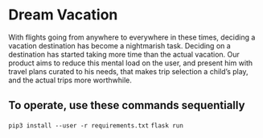 # Dream Vacation

With flights going from anywhere to everywhere in these times, deciding a vacation destination has become a nightmarish task. Deciding on a destination has started taking more time than the actual vacation. Our product aims to reduce this mental load on the user, and present him with travel plans curated to his needs, that makes trip selection a child’s play, and the actual trips more worthwhile.

## To operate, use these commands sequentially
`pip3 install --user -r requirements.txt`
`flask run`